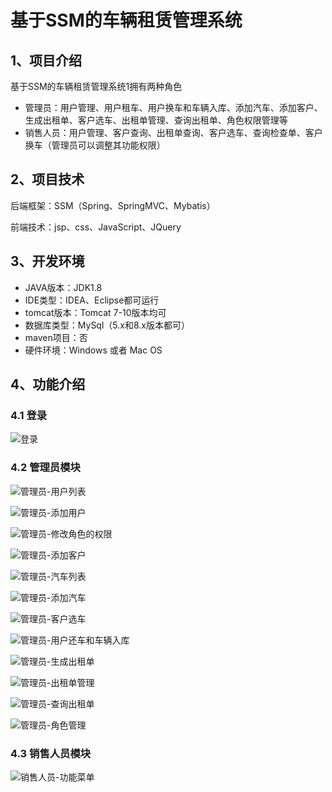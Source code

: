 # 基于SSM的车辆租赁管理系统

## 1、项目介绍

基于SSM的车辆租赁管理系统1拥有两种角色

- 管理员：用户管理、用户租车、用户换车和车辆入库、添加汽车、添加客户、生成出租单、客户选车、出租单管理、查询出租单、角色权限管理等
- 销售人员：用户管理、客户查询、出租单查询、客户选车、查询检查单、客户换车（管理员可以调整其功能权限）


## 2、项目技术

后端框架：SSM（Spring、SpringMVC、Mybatis）

前端技术：jsp、css、JavaScript、JQuery

## 3、开发环境

- JAVA版本：JDK1.8
- IDE类型：IDEA、Eclipse都可运行
- tomcat版本：Tomcat 7-10版本均可
- 数据库类型：MySql（5.x和8.x版本都可） 
- maven项目：否
- 硬件环境：Windows 或者 Mac OS


## 4、功能介绍

### 4.1 登录

![登录](https://project-images-1256969109.cos.ap-chongqing.myqcloud.com/Typora-Images/202208021517985.jpg)

### 4.2 管理员模块

![管理员-用户列表](https://project-images-1256969109.cos.ap-chongqing.myqcloud.com/Typora-Images/202208021517939.jpg)

![管理员-添加用户](https://project-images-1256969109.cos.ap-chongqing.myqcloud.com/Typora-Images/202208021517271.jpg)

![管理员-修改角色的权限](https://project-images-1256969109.cos.ap-chongqing.myqcloud.com/Typora-Images/202208021517371.jpg)

![管理员-添加客户](https://project-images-1256969109.cos.ap-chongqing.myqcloud.com/Typora-Images/202208021518728.jpg)

![管理员-汽车列表](https://project-images-1256969109.cos.ap-chongqing.myqcloud.com/Typora-Images/202208021518540.jpg)

![管理员-添加汽车](https://project-images-1256969109.cos.ap-chongqing.myqcloud.com/Typora-Images/202208021518731.jpg)

![管理员-客户选车](https://project-images-1256969109.cos.ap-chongqing.myqcloud.com/Typora-Images/202208021518088.jpg)

![管理员-用户还车和车辆入库](https://project-images-1256969109.cos.ap-chongqing.myqcloud.com/Typora-Images/202208021518903.jpg)

![管理员-生成出租单](https://project-images-1256969109.cos.ap-chongqing.myqcloud.com/Typora-Images/202208021518339.jpg)

![管理员-出租单管理](https://project-images-1256969109.cos.ap-chongqing.myqcloud.com/Typora-Images/202208021518087.jpg)

![管理员-查询出租单](https://project-images-1256969109.cos.ap-chongqing.myqcloud.com/Typora-Images/202208021518414.jpg)

![管理员-角色管理](https://project-images-1256969109.cos.ap-chongqing.myqcloud.com/Typora-Images/202208021518155.jpg)

### 4.3 销售人员模块

![销售人员-功能菜单](https://project-images-1256969109.cos.ap-chongqing.myqcloud.com/Typora-Images/202208021517930.jpg)


